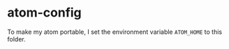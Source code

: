 # atom-config

To make my atom portable, I set the environment variable `ATOM_HOME` to this folder.
